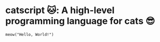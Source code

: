 # **catscript 🐱**: A high-level programming language for cats 😎



```cat
meow("Hello, World!")
```
